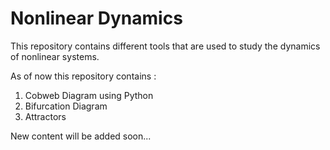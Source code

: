 # Nonlinear Dynamics

This repository contains different tools that are used to study the dynamics of nonlinear systems.

As of now this repository contains : 
1. Cobweb Diagram using Python
2. Bifurcation Diagram
3. Attractors

New content will be added soon...
